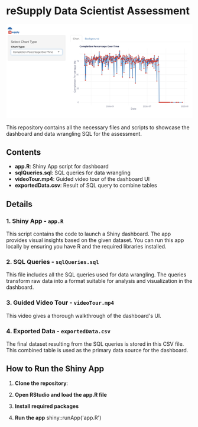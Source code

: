 # reSupply Data Scientist Assessment

![preview](preview.png)

This repository contains all the necessary files and scripts to showcase the dashboard and data wrangling SQL for the assessment.

## Contents

- **app.R**: Shiny App script for dashboard
- **sqlQueries.sql**: SQL queries for data wrangling
- **videoTour.mp4**: Guided video tour of the dashboard UI
- **exportedData.csv**: Result of SQL query to combine tables

## Details

### 1. Shiny App - `app.R`
This script contains the code to launch a Shiny dashboard. The app provides visual insights based on the given dataset. You can run this app locally by ensuring you have R and the required libraries installed.

### 2. SQL Queries - `sqlQueries.sql`
This file includes all the SQL queries used for data wrangling. The queries transform raw data into a format suitable for analysis and visualization in the dashboard.

### 3. Guided Video Tour - `videoTour.mp4`
This video gives a thorough walkthrough of the dashboard's UI.

### 4. Exported Data - `exportedData.csv`
The final dataset resulting from the SQL queries is stored in this CSV file. This combined table is used as the primary data source for the dashboard.

## How to Run the Shiny App

1. **Clone the repository**:

2. **Open RStudio and load the app.R file**

3. **Install required packages**

4. **Run the app**
shiny::runApp('app.R')

